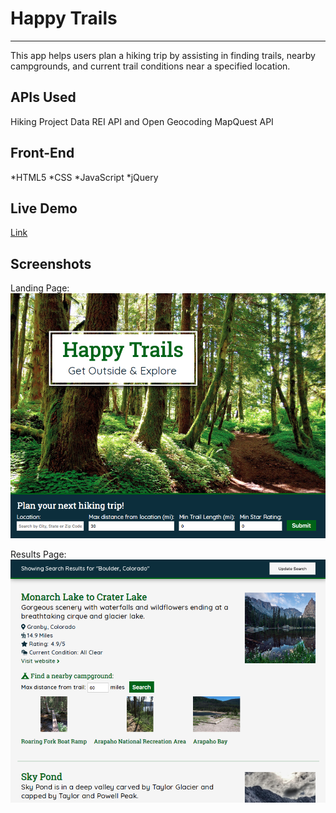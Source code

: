 # Happy Trails
---
This app helps users plan a hiking trip by assisting in finding trails, nearby campgrounds, and current trail conditions near a specified location. 

## APIs Used
Hiking Project Data REI API and Open Geocoding MapQuest API

## Front-End
*HTML5
*CSS
*JavaScript
*jQuery

## Live Demo
[Link](https://sloach1218.github.io/hiking-app/)

## Screenshots
Landing Page:
![Image](Images/screenshots/landingpage.png)


Results Page:
![Image](Images/screenshots/resultspage.png)